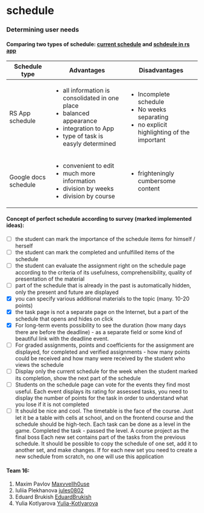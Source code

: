 # schedule 

### Determining user needs

#### Comparing two types of schedule: [current schedule](https://docs.google.com/spreadsheets/d/1oM2O8DtjC0HodB3j7hcIResaWBw8P18tXkOl1ymelvE/) and [schdeule in rs app](https://github.com/rolling-scopes/rsschool-app)

| Schedule type           | Advantages                                              | Disadvantages  |
| ----------------        | -----------------------------------------------         | -----------    |
| RS App schedule         | <ul><li>all information is consolidated in one place</li><li>balanced appearance</li><li>integration to App</li><li>type of task is easyly determined</li></ul>                                                                | <ul><li>Incomplete schedule</li><li>No weeks separating</li><li>no explicit highlighting of the important</li></ul>                                                                              |
| Google docs schedule    |  <ul><li>convenient to edit</li><li>much more information</li><li>division by weeks</li><li>division by course</li></ul>                                                                                                                    | <ul><li>frighteningly cumbersome content</li></ul>|

#### Concept of perfect schedule according to survey (marked implemented ideas): 

- [ ] the student can mark the importance of the schedule items for himself / herself
- [ ] the student can mark the completed and unfulfilled items of the schedule
- [ ] the student can evaluate the assignment right on the schedule page according to the criteria of its usefulness, comprehensibility, quality of presentation of the material
- [ ] part of the schedule that is already in the past is automatically hidden, only the present and future are displayed
- [x] you can specify various additional materials to the topic (many. 10-20 points)
- [x] the task page is not a separate page on the Internet, but a part of the schedule that opens and hides on click
- [x] For long-term events possibility to see the duration (how many days there are before the deadline) - as a separate field or some kind of beautiful link with the deadline event.
- [ ] For graded assignments, points and coefficients for the assignment are displayed, for completed and verified assignments - how many points could be received and how many were received by the student who views the schedule
- [ ] Display only the current schedule for the week when the student marked its completion, show the next part of the schedule
- [ ] Students on the schedule page can vote for the events they find most useful. Each event displays its rating
for assessed tasks, you need to display the number of points for the task in order to understand what you lose if it is not completed
- [ ] It should be nice and cool. The timetable is the face of the course. Just let it be a table with cells at school, and on the frontend course and the schedule should be high-tech. Each task can be done as a level in the game. Completed the task - passed the level. A course project as the final boss
Each new set contains part of the tasks from the previous schedule. It should be possible to copy the schedule of one set, add it to another set, and make changes. If for each new set you need to create a new schedule from scratch, no one will use this application

#### Team 16: 
1. Maxim Pavlov [Maxvvellh0use](http://webdesign.ru.net)
2. Iuliia Plekhanova [jules0802](http://webdesign.ru.net)
3. Eduard Brukish [EduardBrukish](http://webdesign.ru.net)
4. Yulia Kotlyarova [Yulia-Kotlyarova](http://webdesign.ru.net)









